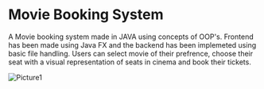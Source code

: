 # Movie Booking System 


A Movie booking system made in JAVA using concepts of OOP's. Frontend has been made using Java FX and the backend has been implemeted using basic file handling. Users can select movie of their prefrence, choose their seat with a visual representation of seats in cinema and book their tickets.



![Picture1](https://github.com/IMUSARAZA/MovieSystem/assets/100912896/8d2ff2e6-7dd4-4139-9de0-36c9d7628a8f)

